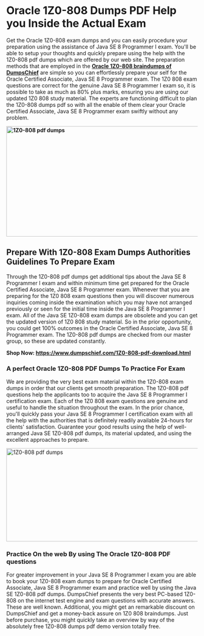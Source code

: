 <h1><strong>Oracle 1Z0-808 Dumps PDF Help you Inside the Actual Exam&nbsp;</strong></h1>
<p>Get the Oracle 1Z0-808 exam dumps and you can easily procedure your preparation using the assistance of Java SE 8 Programmer I exam. You'll be able to setup your thoughts and quickly prepare using the help with the 1Z0-808 pdf dumps which are offered by our web site. The preparation methods that are employed in the <strong><a href="https://www.dumpschief.com/1Z0-808-pdf-download.html">Oracle 1Z0-808 braindumps of DumpsChief</a></strong> are simple so you can effortlessly prepare your self for the Oracle Certified Associate, Java SE 8 Programmer exam. The 1Z0 808 exam questions are correct for the genuine Java SE 8 Programmer I exam so, it is possible to take as much as 80% plus marks, ensuring you are using our updated 1Z0 808 study material. The experts are functioning difficult to plan the 1Z0-808 dumps pdf so with all the enable of them clear your Oracle Certified Associate, Java SE 8 Programmer exam swiftly without any problem.&nbsp;</p>
<p><strong><img src="https://i.ibb.co/MRLCNcv/dumpschief-1st-image.jpg" alt="1Z0-808 pdf dumps" width="600" height="291" /></strong></p>
<h2><strong>Prepare With 1Z0-808 Exam Dumps Authorities Guidelines To Prepare Exam</strong></h2>
<p>Through the 1Z0-808 pdf dumps get additional tips about the Java SE 8 Programmer I exam and within minimum time get prepared for the Oracle Certified Associate, Java SE 8 Programmer exam. Whenever that you are preparing for the 1Z0 808 exam questions then you will discover numerous inquiries coming inside the examination which you may have not arranged previously or seen for the initial time inside the Java SE 8 Programmer I exam. All of the Java SE 1Z0-808 exam dumps are obsolete and you can get the updated version of 1Z0 808 study material. So in the prior opportunity, you could get 100% outcomes in the Oracle Certified Associate, Java SE 8 Programmer exam. The 1Z0-808 pdf dumps are checked from our master group, so these are updated constantly.</p>
<p><strong>Shop Now:&nbsp;<a href="https://www.dumpschief.com/1Z0-808-pdf-download.html">https://www.dumpschief.com/1Z0-808-pdf-download.html</a></strong></p>
<h3><strong>A perfect Oracle 1Z0-808 PDF Dumps To Practice For Exam&nbsp;</strong></h3>
<p>We are providing the very best exam material within the 1Z0-808 exam dumps in order that our clients get smooth preparation. The 1Z0-808 pdf questions help the applicants too to acquire the Java SE 8 Programmer I certification exam. Each of the 1Z0 808 exam questions are genuine and useful to handle the situation throughout the exam. In the prior chance, you'll quickly pass your Java SE 8 Programmer I certification exam with all the help with the authorities that is definitely readily available 24-hours for clients' satisfaction. Guarantee your good results using the help of well-arranged Java SE 1Z0-808 pdf dumps, its material updated, and using the excellent approaches to prepare.&nbsp;</p>
<p><a href="https://www.dumpschief.com/1Z0-808-pdf-download.html"><img src="https://i.ibb.co/3NWDmKS/dumpschief-2nd-image.jpg" alt="1Z0-808 pdf dumps" width="600" height="246" /></a></p>
<h3><strong>Practice On the web By using The Oracle 1Z0-808 PDF questions&nbsp;</strong></h3>
<p>For greater improvement in your Java SE 8 Programmer I exam you are able to book your 1Z0-808 exam dumps to prepare for Oracle Certified Associate, Java SE 8 Programmer exam and practice well by using the Java SE 1Z0-808 pdf dumps. DumpsChief presents the very best PC-based 1Z0-808 on the internet test engine and exam questions with accurate answers. These are well known. Additional, you might get an remarkable discount on DumpsChief and get a money-back assure on 1Z0 808 braindumps. Just before purchase, you might quickly take an overview by way of the absolutely free 1Z0-808 dumps pdf demo version totally free.</p>
